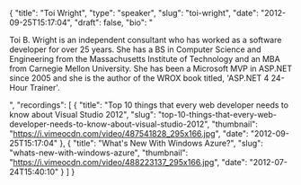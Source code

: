 {
  "title": "Toi Wright",
  "type": "speaker",
  "slug": "toi-wright",
  "date": "2012-09-25T15:17:04",
  "draft": false,
  "bio": "<p>Toi B. Wright is an independent consultant who has worked as a software developer for over 25 years. She has a BS in Computer Science and Engineering from the Massachusetts Institute of Technology and an MBA from Carnegie Mellon University. She has been a Microsoft MVP in ASP.NET since 2005 and she is the author of the WROX book titled, 'ASP.NET 4 24-Hour Trainer'. </p>",
  "recordings": [
    {
      "title": "Top 10 things that every web developer needs to know about Visual Studio 2012",
      "slug": "top-10-things-that-every-web-developer-needs-to-know-about-visual-studio-2012",
      "thumbnail": "https://i.vimeocdn.com/video/487541828_295x166.jpg",
      "date": "2012-09-25T15:17:04"
    },
    {
      "title": "What's New With Windows Azure?",
      "slug": "whats-new-with-windows-azure",
      "thumbnail": "https://i.vimeocdn.com/video/488223137_295x166.jpg",
      "date": "2012-07-24T15:40:10"
    }
  ]
}